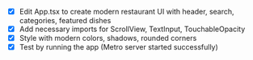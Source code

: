 - [x] Edit App.tsx to create modern restaurant UI with header, search, categories, featured dishes
- [x] Add necessary imports for ScrollView, TextInput, TouchableOpacity
- [x] Style with modern colors, shadows, rounded corners
- [x] Test by running the app (Metro server started successfully)
